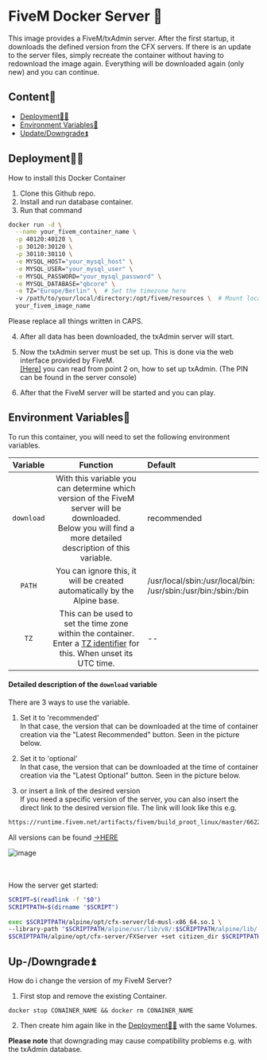 # FiveM Docker Server 🦺

This image provides a FiveM/txAdmin server. After the first startup, it downloads the defined version from the CFX servers. If there is an update to the server files, simply recreate the container without having to redownload the image again. Everything will be downloaded again (only new) and you can continue.
## Content🧾

* [Deployment👩‍💻](https://github.com/Lezeko/fivem-docker-server?tab=readme-ov-file#deployment)
* [Environment Variables🔢](https://github.com/Lezeko/fivem-docker-server?tab=readme-ov-file#environment-variables)
* [Update/Downgrade⏫](https://github.com/Lezeko/fivem-docker-server?tab=readme-ov-file#up-downgrade)


## Deployment👩‍💻

How to install this Docker Container

1. Clone this Github repo.
2. Install and run database container.
3. Run that command
```bash
docker run -d \
  --name your_fivem_container_name \
  -p 40120:40120 \
  -p 30120:30120 \
  -p 30110:30110 \
  -e MYSQL_HOST="your_mysql_host" \
  -e MYSQL_USER="your_mysql_user" \
  -e MYSQL_PASSWORD="your_mysql_password" \
  -e MYSQL_DATABASE="qbcore" \
  -e TZ="Europe/Berlin" \  # Set the timezone here
  -v /path/to/your/local/directory:/opt/fivem/resources \  # Mount local directory to resources folder
  your_fivem_image_name
```
Please replace all things written in CAPS.

4. After all data has been downloaded, the txAdmin server will start.

5. Now the txAdmin server must be set up. This is done via the web interface provided by FiveM.<br>
   [[Here]](https://docs.fivem.net/docs/server-manual/setting-up-a-server-txadmin/#start-the-server) you can read from point 2 on, how to set up txAdmin. (The PIN can be found in the server console)

6. After that the FiveM server will be started and you can play.


## Environment Variables🔢

To run this container, you will need to set the following environment variables.

| Variable      | Function      | Default |
|:-------------:|:-------------:|:-------------|
| `download`    |With this variable you can determine which version of the FiveM server will be downloaded.<br>Below you will find a more detailed description of this variable.|recommended|
| `PATH`    |You can ignore this, it will be created automatically by the Alpine base.|/usr/local/sbin:/usr/local/bin:<br>/usr/sbin:/usr/bin:/sbin:/bin|
| `TZ`    |This can be used to set the time zone within the container. Enter a [TZ identifier](https://en.wikipedia.org/wiki/List_of_tz_database_time_zones#List) for this. When unset its UTC time.|--|


#### Detailed description of the `download` variable
There are 3 ways to use the variable.<br>
1. Set it to 'recommended'<br>
	In that case, the version that can be downloaded at the time of container creation via the "Latest Recommended" button. Seen in the picture below.<br>
 
2. Set it to 'optional'<br>
	In that case, the version that can be downloaded at the time of container creation via the "Latest Optional" button. Seen in the picture below.<br>
 
3. or insert a link of the desired version<br>
   	If you need a specific version of the server, you can also insert the direct link to the desired version file. The link will look like this e.g.<br>
    
```html
https://runtime.fivem.net/artifacts/fivem/build_proot_linux/master/6622-d24291cd0e6119311f5b410be6167f6ccdc3e62d/fx.tar.xz
```
All versions can be found [->HERE](https://runtime.fivem.net/artifacts/fivem/build_proot_linux/master/)<br>
 
![image](https://github.com/Auhrus/fivem-docker-server/assets/57270834/8752e275-54ca-4ba7-a141-473bc0be4d70 "CFX artifacts")

<br><br>
How the server get started:

```bash
SCRIPT=$(readlink -f "$0")
SCRIPTPATH=$(dirname "$SCRIPT")
	
exec $SCRIPTPATH/alpine/opt/cfx-server/ld-musl-x86_64.so.1 \
--library-path "$SCRIPTPATH/alpine/usr/lib/v8/:$SCRIPTPATH/alpine/lib/:$SCRIPTPATH/alpine/usr/lib/" -- \
$SCRIPTPATH/alpine/opt/cfx-server/FXServer +set citizen_dir $SCRIPTPATH/alpine/opt/cfx-server/citizen/ $*
```


## Up-/Downgrade⏫

How do i change the version of my FiveM Server?

1. First stop and remove the existing Container.
```shell
docker stop CONAINER_NAME && docker rm CONAINER_NAME
```
2. Then create him again like in the [Deployment👩‍💻](https://github.com/Auhrus/fivem-docker-server?tab=readme-ov-file#deployment) with the same Volumes.

**Please note** that downgrading may cause compatibility problems e.g. with the txAdmin database.